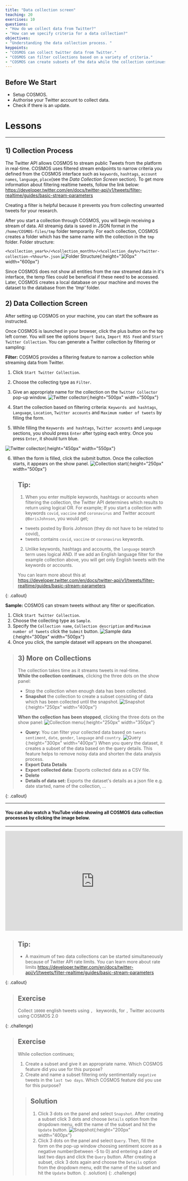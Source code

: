 ```yaml
---
title: "Data collection screen"
teaching: 20
exercises: 10
questions:
- "How do we collect data from Twitter?"
- "How can we specify criteria for a data collection?"
objectives:
- "Understanding the data collection process. "
keypoints:
- "COSMOS can collect twitter data from Twitter."
- "COSMOS can filter collections based on a variety of criteria."
- "COSMOS can create subsets of the data while the collection continues."
---
```


## Before We Start
- Setup COSMOS.
- Authorise your Twitter account to collect data.
- Check if there is an update.

# Lessons
***
## 1) Collection Process

The Twitter API allows COSMOS to stream public Tweets from the platform in real-time. COSMOS uses filtered stream endpoints to narrow criteria you defined from the COSMOS interface such as `keywords`, `hashtags`, `account names`, `language`, `place`(see the *Data Collection Screen* section). To get more information about filtering realtime tweets, follow the link below:
<https://developer.twitter.com/en/docs/twitter-api/v1/tweets/filter-realtime/guides/basic-stream-parameters> 

Creating a filter is helpful because it prevents you from collecting unwanted tweets for your research.

After you start a collection through COSMOS, you will begin receiving a stream of data. All streamig data is saved in JSON format in the `/home/COSMOS-files/tmp` folder temporarily. For each collection, COSMOS creates a folder which has the same name with the collection in the `tmp` folder. Folder structure:

`<%collection_year%>/<%collection_month%>/<%collection_day%>/twitter-collection-<%hour%>.json` 
![Folder Structure](../fig/Folder-structure.png){:height="300px" width="600px"}

Since COSMOS does not show all entities from the raw streamed data in it's interface, the temp files could be beneficial if these need to be accessed. Later, COSMOS creates a local database on your machine and moves the dataset to the database from the *'tmp'* folder.

## 2) Data Collection Screen
After setting up COSMOS on your machine, you can start the software as instructed. 

Once COSMOS is launched in your browser, click the plus button on the top left corner. You will see the options `Import Data`, `Import RSS Feed` and `Start Twitter Collection`. You can generate a Twitter collection by filtering or sampling:


**Filter:**
COSMOS provides a filtering feature to narrow a collection while streaming data from Twitter.
1. Click `Start Twitter Collection`.
2. Choose the collecting type as `Filter`.
3. Give an appropriate name for the collection on the `Twitter Collector` pop-up window.
![Twitter collector](../fig/Twitter_Collector.png){:height="500px" width="500px"}

4. Start the collection based on filtering criteria: `Keywords and hashtags`, `Language`, `Location`, `Twitter accounts` and `Maximum number of tweets` by filling the form.
5. While filling the `Keywords and hashtags`, `Twitter accounts` and `Language` sections, you should press `Enter` after typing each entry. Once you press `Enter`, it should turn blue. 

![Twitter collector](../fig/twitter_collector_enter.png){:height="450px" width="550px"}

6. When the form is filled, click the submit button. Once the collection starts, it appears on the show panel.
![Collection start](../fig/collection-start.png){:height="250px" width="500px"}

> ## Tip:
>
> 1. When you enter multiple keywords, hashtags or accounts when filtering the collection, the Twitter API determines which results to return using logical OR. For example; 
> If you start a collection with keywords `covid`, `vaccine` and `coronavirus` and Twitter account `@BorisJohnson`, you would get;
> - tweets posted by Boris Johnson (they do not have to be related to covid),
> - tweets contains `covid`, `vaccine` or `coronavirus` keywords. 
> 2. Unlike keywords, hashtags and accounts, the `language` search term uses logical AND. If we add an English
> language filter for the example collection above, you will get only English tweets with the keywords or accounts. 
>
> You can learn more about this at <https://developer.twitter.com/en/docs/twitter-api/v1/tweets/filter-realtime/guides/basic-stream-parameters>
>
{: .callout}







**Sample:**
COSMOS can stream tweets without any filter or specification.
1. Click `Start Twitter Collection`.
2. Choose the collecting type as `Sample`. 
3. Specify the `Collection name`, `Collection description` and `Maximum number of tweets` click the `Submit` button.
![Sample data](../fig/sample_data.png){:height="300px" width="500px"}
4. Once you click, the sample dataset will appears on the showpanel.

> ## 3) More on Collections
>
> The collection takes time as it streams tweets in real-time.    
> **While the collection continues**, clicking the three dots on the show panel:
> * Stop the collection when enough data has been collected.
> * **Snapshot** the collection to create a subset consisting of data which has been collected until the snapshot.
> ![Snapshot](../fig/take-snapshot.png){:height="250px" width="400px"}
> 
> **When the collection has been stopped**, clicking the three dots on the show panel: 
![Collection menu](../fig/collection_menu.png){:height="250px" width="350px"}
> * **Query:** You can filter your collected data based on `tweets sentiment`, `date`, `gender`, `language` and `country`.
![Query](../fig/Query.png){:height="300px" width="400px"}
> When you query the dataset, it creates a subset of the data based on the query details. This feature helps to remove noisy data and shorten the data analysis process. 
> * **Export Data Details**
> * **Export collected data:** Exports collected data as a CSV file.
> * **Delete**
> * **Details of data set:** Exports the dataset's details as a json file e.g. date started, name of the collection, ...
>
>
>
{: .callout}

***  
#### You can also watch a YouTube video showing all COSMOS data collection processes by clicking the image below.
***

<iframe width="560" height="315" src="https://www.youtube.com/embed/TNkbuyn5cB4" title="YouTube video player" frameborder="0" allow="accelerometer; autoplay; clipboard-write; encrypted-media; gyroscope; picture-in-picture" allowfullscreen></iframe>

> ## Tip:
>
> - A maximum of two data collections can be started simultaneously because of Twitter API rate limits. You can learn more about rate limits
> <https://developer.twitter.com/en/docs/twitter-api/v1/tweets/filter-realtime/guides/basic-stream-parameters>
> 
>
{: .callout}

> ## Exercise
> Collect `10000` english tweets using ``, `` keywords, for ``,`` Twitter accounts using COSMOS 2.0
>
{: .challenge}

> ## Exercise
> While collection continues; 
> 1. Create a subset and give it an appropriate name. 
> Which COSMOS feature did you use for this purpose? 
> 2. Create and name a subset filtering only sentimentally
> `negative` tweets in the `last two days`.
> Which COSMOS feature did you use for this purpose? 
>
> > ## Solution
> > 1. Click 3 dots on the panel and select `Snapshot`. After creating a subset click 3 dots and choose `Details` option from the dropdown menu, edit the name of the subset and hit the `Update` button.
> > ![Snapshot](../fig/name-snapshot.png){:height="200px" width="400px"}
> > 2.  Click 3 dots on the panel and select `Query`. Then, fill the form on the pop-up window choosing sentiment score as a negative number(between -5 to 0) and entering a date of last two days and click the `Query` button. After creating a subset, click 3 dots again and choose the `Details` option from the dropdown menu, edit the name of the subset and hit the `Update` button.
> {: .solution}
{: .challenge}
